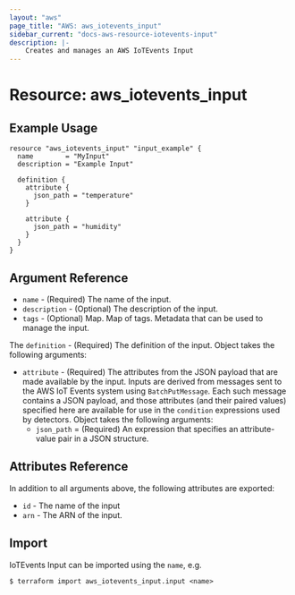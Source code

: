 ```yaml
---
layout: "aws"
page_title: "AWS: aws_iotevents_input"
sidebar_current: "docs-aws-resource-iotevents-input"
description: |-
    Creates and manages an AWS IoTEvents Input
---
```


# Resource: aws_iotevents_input

## Example Usage

```hcl
resource "aws_iotevents_input" "input_example" {
  name        = "MyInput"
  description = "Example Input"

  definition {
    attribute {
      json_path = "temperature"
    }

    attribute {
      json_path = "humidity"
    }
  }
}
```

## Argument Reference

* `name` - (Required) The name of the input.
* `description` - (Optional) The description of the input.
* `tags` - (Optional) Map. Map of tags. Metadata that can be used to manage the input.

The `definition` - (Required) The definition of the input. Object takes the following arguments:

* `attribute` - (Required) The attributes from the JSON payload that are made available by the input. Inputs are derived from messages sent to the AWS IoT Events system using `BatchPutMessage`. Each such message contains a JSON payload, and those attributes (and their paired values) specified here are available for use in the `condition` expressions used by detectors. Object takes the following arguments:
    * `json_path` = (Required) An expression that specifies an attribute-value pair in a JSON structure.

## Attributes Reference

In addition to all arguments above, the following attributes are exported:

* `id` - The name of the input
* `arn` - The ARN of the input.

## Import

IoTEvents Input can be imported using the `name`, e.g.

```
$ terraform import aws_iotevents_input.input <name>
```
